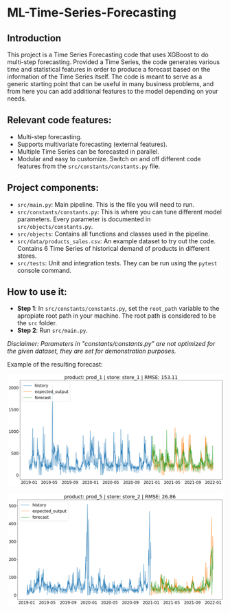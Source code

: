 # ML-Time-Series-Forecasting

## Introduction

This project is a Time Series Forecasting code that uses XGBoost to do multi-step forecasting. Provided a Time Series, the code generates various time and statistical features in order to produce a forecast based on the information of the Time Series itself. The code is meant to serve as a generic starting point that can be useful in many business problems, and from here you can add additional features to the model depending on your needs.

## Relevant code features:
* Multi-step forecasting.
* Supports multivariate forecasting (external features).
* Multiple Time Series can be forecasted in parallel.
* Modular and easy to customize. Switch on and off different code features from the `src/constants/constants.py` file.

## Project components:
* `src/main.py`: Main pipeline. This is the file you will need to run.
* `src/constants/constants.py`: This is where you can tune different model parameters. Every parameter is documented in `src/objects/constants.py`.
* `src/objects`: Contains all functions and classes used in the pipeline.
* `src/data/products_sales.csv`: An example dataset to try out the code. Contains 6 Time Series of historical demand of products in different stores.
* `src/tests`: Unit and integration tests. They can be run using the `pytest` console command.

## How to use it:
* <b>Step 1</b>: In `src/constants/constants.py`, set the `root_path` variable to the apropiate root path in your machine. The root path is considered to be the `src` folder.
* <b>Step 2</b>: Run `src/main.py`.

_Disclaimer: Parameters in "constants/constants.py" are not optimized for the given dataset, they are set for demonstration purposes._

Example of the resulting forecast:

![alt_file](https://github.com/ygbuil/ML-Time-Series-Forecasting/blob/master/images/forecast_result_example_1.png)

![alt_file](https://github.com/ygbuil/ML-Time-Series-Forecasting/blob/master/images/forecast_result_example_2.png)
